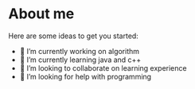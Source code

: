 # About me

Here are some ideas to get you started:

- 🔭 I’m currently working on algorithm
- 🌱 I’m currently learning java and c++
- 👯 I’m looking to collaborate on learning experience
- 🤔 I’m looking for help with programming
<!--
- 💬 Ask me about ...
- 📫 How to reach me: ...
- 😄 Pronouns: ...
- ⚡ Fun fact: ...
-->
